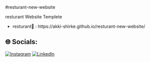  ﻿#resturant-new-website
<p> resturant Website Templete</p>
<ul>
 <li>resturant🏩 : https://akki-shirke.github.io/resturant-new-website/</li>
</ul>

## 🌐 Socials:
[![Instagram](https://img.shields.io/badge/Instagram-%23E4405F.svg?logo=Instagram&logoColor=white)](https://instagram.com/a_kk_i0525) [![LinkedIn](https://img.shields.io/badge/LinkedIn-%230077B5.svg?logo=linkedin&logoColor=white)](https://linkedin.com/in/https://www.linkedin.com/in/anket-shirke-3bb4bb297) 
